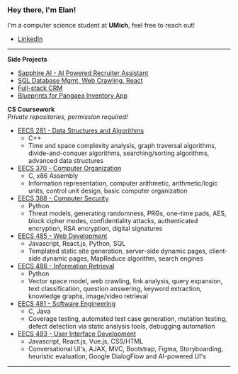 ### Hey there, I'm Elan!
I'm a computer science student at **UMich**, feel free to reach out!

- [LinkedIn](https://www.linkedin.com/in/elanrosen/)

---

**Side Projects**

- [Sapphire AI - AI Powered Recruiter Assistant](https://github.com/elanrosen/sapphire-ai)
- [SQL Database Mgmt, Web Crawling, React](https://github.com/elanrosen/Full-Stack-Development-Project-Exploring-Node.js-Web-Scraping-and-React)
- [Full-stack CRM](https://github.com/elanrosen/full-stack-crm)
- [Blueprints for Pangaea Inventory App](https://github.com/gveldhuis/BlueprintsInventoryApp)

**CS Coursework**  
*Private repositories, permission required!*

- [EECS 281 - Data Structures and Algorithms](https://github.com/earosen/EECS-281)
  - C++
  - Time and space complexity analysis, graph traversal algorithms, divide-and-conquer algorithms, searching/sorting algorithms, advanced data structures
- [EECS 370 - Computer Organization](https://github.com/earosen/EECS-370)
  - C, x86 Assembly
  - Information representation, computer arithmetic, arithmetic/logic units, control unit design, basic computer organization
- [EECS 388 - Computer Security](https://github.com/earosen/EECS-388)
  - Python
  - Threat models, generating randomness, PRGs, one-time pads, AES, block cipher modes, confidentiality attacks, authenticated encryption, RSA encryption, digital signatures
- [EECS 485 - Web Development](https://github.com/earosen/EECS-485)
  - Javascript, React.js, Python, SQL
  - Templated static site generation, server-side dynamic pages, client-side dynamic pages, MapReduce algorithm, search engines
- [EECS 486 - Information Retrieval](https://github.com/earosen/EECS-486)
  - Python
  - Vector space model, web crawling, link analysis, query expansion, text classification, question answering, keyword extraction, knowledge graphs, image/video retrieval
- [EECS 481 - Software Engineering](https://github.com/earosen/EECS-481)  
  - C, Java
  - Coverage testing, automated test case generation, mutation testing, defect detection via static analysis tools, debugging automation
- [EECS 493 - User Interface Development](https://github.com/earosen/EECS-493)  
  - Javascript, React.js, Vue.js, CSS/HTML
  - Conversational UI's, AJAX, MVC, Bootstrap, Figma, Storyboarding, heuristic evaluation, Google DialogFlow and AI-powered UI's
---
